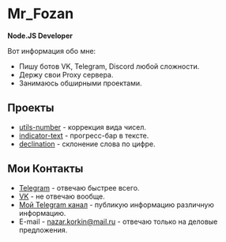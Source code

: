 # Mr_Fozan

**Node.JS Developer**

Вот информация обо мне:

* Пишу ботов VK, Telegram, Discord любой сложности.
* Держу свои Proxy сервера.
* Занимаюсь обширными проектами.

## Проекты

* [utils-number](https://github.com/Fozan-Developer/utils-number) - коррекция вида чисел.
* [indicator-text](https://github.com/Fozan-Developer/indicator-text) - прогресс-бар в тексте.
* [declination](https://github.com/Fozan-Developer/declination) - склонение слова по цифре.

## Мои Контакты

* [Telegram](https://t.me/mr_fozan) - отвечаю быстрее всего.
* [VK](https://vk.com/id197820576) - не отвечаю вообще.
* [Мой Telegram канал](https://t.me/fozan_inc) - публикую информацию различную информацию.
* E-mail - nazar.korkin@mail.ru - отвечаю только на деловые предложения.

